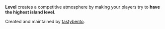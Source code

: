 **Level** creates a competitive atmosphere by making your players try to **have the highest island level**.

Created and maintained by [tastybento](https://github.com/tastybento).